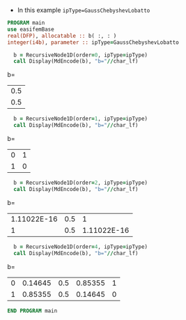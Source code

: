 - In this example `ipType=GaussChebyshevLobatto`

```fortran
PROGRAM main
use easifemBase
real(DFP), allocatable :: b( :, : )
integer(i4b), parameter :: ipType=GaussChebyshevLobatto
```

```fortran
  b = RecursiveNode1D(order=0, ipType=ipType)
  call Display(MdEncode(b), "b="//char_lf)
```

b=

|     |
|-----|
| 0.5 |
| 0.5 |

```fortran
  b = RecursiveNode1D(order=1, ipType=ipType)
  call Display(MdEncode(b), "b="//char_lf)
```

b=

|   |   |
|---|---|
| 0 | 1 |
| 1 | 0 |

```fortran
  b = RecursiveNode1D(order=2, ipType=ipType)
  call Display(MdEncode(b), "b="//char_lf)
```

b=

|             |     |             |
|-------------|-----|-------------|
| 1.11022E-16 | 0.5 | 1           |
| 1           | 0.5 | 1.11022E-16 |

```fortran
  b = RecursiveNode1D(order=4, ipType=ipType)
  call Display(MdEncode(b), "b="//char_lf)
```

b=

|   |         |     |         |   |
|---|---------|-----|---------|---|
| 0 | 0.14645 | 0.5 | 0.85355 | 1 |
| 1 | 0.85355 | 0.5 | 0.14645 | 0 |

```fortran
END PROGRAM main
```
